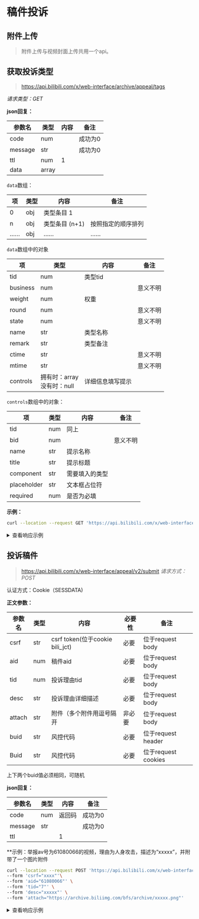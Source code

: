 # 稿件投诉

## 附件上传

> 附件上传与视频封面上传共用一个api。

## 获取投诉类型

> https://api.bilibili.com/x/web-interface/archive/appeal/tags

*请求类型：GET*

**json回复：**

| 参数名  | 类型          | 内容 | 备注    |
| ------- | ------------- | ---- | ------- |
| code    | num           |      | 成功为0 |
| message | str           |      | 成功为0 |
| ttl     | num           | 1    |         |
| data    | array         |      |         |

`data`数组：

| 项   | 类型 | 内容           | 备注               |
| ---- | ---- | -------------- | ------------------ |
| 0    | obj  | 类型条目 1     |                    |
| n    | obj  | 类型条目 (n+1) | 按照指定的顺序排列 |
| ……   | obj  | ……             | ……                 |

`data`数组中的对象

| 项       | 类型                           | 内容             | 备注     |
| -------- | ------------------------------ | ---------------- | -------- |
| tid      | num                            | 类型tid          |          |
| business | num                            |                  | 意义不明 |
| weight   | num                            | 权重             |          |
| round    | num                            |                  | 意义不明 |
| state    | num                            |                  | 意义不明 |
| name     | str                            | 类型名称         |          |
| remark   | str                            | 类型备注         |          |
| ctime    | str                            |                  | 意义不明 |
| mtime    | str                            |                  | 意义不明 |
| controls | 拥有时：array<br>没有时：null  | 详细信息填写提示 |          |

`controls`数组中的对象：

| 项          | 类型 | 内容           | 备注     |
| ----------- | ---- | -------------- | -------- |
| tid         | num  | 同上           |          |
| bid         | num  |                | 意义不明 |
| name        | str  | 提示名称       |          |
| title       | str  | 提示标题       |          |
| component   | str  | 需要填入的类型 |          |
| placeholder | str  | 文本框占位符   |          |
| required    | num  | 是否为必填     |          |

**示例：**

```bash
curl --location --request GET 'https://api.bilibili.com/x/web-interface/archive/appeal/tags'
```

<details>
<summary>查看响应示例</summary>

```json
{
    "code": 0,
    "message": "0",
    "ttl": 1,
    "data": [
        {
            "tid": 1,
            "business": 1,
            "weight": 1,
            "round": 2,
            "state": 1,
            "name": "其他",
            "remark": "为帮助审核人员更快处理，请补充问题类型和出现位置等详细信息",
            "ctime": "2018-08-13T15:41:20+08:00",
            "mtime": "2023-09-21T18:40:20+08:00",
            "controls": null
        },
        {
            "tid": 8,
            "business": 1,
            "weight": 40,
            "round": 2,
            "state": 1,
            "name": "与站内其他视频撞车",
            "remark": "为帮助审核人员更快处理, 请描述撞车信息",
            "ctime": "2018-08-13T15:41:20+08:00",
            "mtime": "2023-03-06T16:36:02+08:00",
            "controls": [
                {
                    "tid": 8,
                    "bid": 1,
                    "name": "撞车对象",
                    "title": "撞车对象",
                    "component": "input",
                    "placeholder": "BVID",
                    "required": 1
                }
            ]
        },
        {
            "tid": 9,
            "business": 1,
            "weight": 30,
            "round": 2,
            "state": 1,
            "name": "引战",
            "remark": "为帮助审核人员更快处理, 请补充引战的话题和出现位置",
            "ctime": "2018-08-13T15:41:20+08:00",
            "mtime": "2018-08-13T15:41:20+08:00",
            "controls": null
        },
        {
            "tid": 10,
            "business": 1,
            "weight": 20,
            "round": 2,
            "state": 1,
            "name": "不能参加充电",
            "remark": "为帮助审核人员更快处理, 请补充问题类型和出现位置等详细信息",
            "ctime": "2018-08-13T15:41:20+08:00",
            "mtime": "2018-08-23T11:35:28+08:00",
            "controls": null
        },
        {
            "tid": 52,
            "business": 1,
            "weight": 35,
            "round": 2,
            "state": 1,
            "name": "转载/自制错误",
            "remark": "为帮助审核人员更快处理, 请补充原创作品出处",
            "ctime": "2018-08-13T15:41:20+08:00",
            "mtime": "2023-09-20T16:23:39+08:00",
            "controls": [
                {
                    "tid": 52,
                    "bid": 1,
                    "name": "出处",
                    "title": "原创视频出处",
                    "component": "link",
                    "placeholder": "请填写链接",
                    "required": 1
                }
            ]
        },
        {
            "tid": 10018,
            "business": 1,
            "weight": 36,
            "round": 2,
            "state": 1,
            "name": "违规推广",
            "remark": "",
            "ctime": "2023-09-21T17:56:21+08:00",
            "mtime": "2023-09-22T14:36:41+08:00",
            "controls": null
        },
        {
            "tid": 10019,
            "business": 1,
            "weight": 34,
            "round": 2,
            "state": 1,
            "name": "其他不规范行为",
            "remark": "",
            "ctime": "2023-09-21T18:05:33+08:00",
            "mtime": "2023-09-22T14:37:03+08:00",
            "controls": null
        },
        {
            "tid": 10020,
            "business": 1,
            "weight": 89,
            "round": 2,
            "state": 1,
            "name": "危险行为",
            "remark": "",
            "ctime": "2023-09-21T18:05:51+08:00",
            "mtime": "2023-09-22T14:38:08+08:00",
            "controls": null
        },
        {
            "tid": 10022,
            "business": 1,
            "weight": 1,
            "round": 2,
            "state": 1,
            "name": "其他",
            "remark": "",
            "ctime": "2023-09-21T19:07:01+08:00",
            "mtime": "2023-09-22T14:38:59+08:00",
            "controls": null
        },
        {
            "tid": 10023,
            "business": 1,
            "weight": 59,
            "round": 2,
            "state": 1,
            "name": "企业商誉侵权",
            "remark": "",
            "ctime": "2023-12-01T14:06:58+08:00",
            "mtime": "2023-12-01T15:33:26+08:00",
            "controls": null
        },
        {
            "tid": 10024,
            "business": 1,
            "weight": 58,
            "round": 2,
            "state": 1,
            "name": "侵权申诉",
            "remark": "",
            "ctime": "2023-12-01T14:07:18+08:00",
            "mtime": "2023-12-01T15:33:37+08:00",
            "controls": null
        },
        {
            "tid": 2,
            "business": 1,
            "weight": 100,
            "round": 1,
            "state": 1,
            "name": "违法违禁",
            "remark": "为帮助审核人员更快处理，补充违规内容出现位置",
            "ctime": "2018-08-13T15:41:20+08:00",
            "mtime": "2018-08-13T15:41:20+08:00",
            "controls": null
        },
        {
            "tid": 3,
            "business": 1,
            "weight": 90,
            "round": 1,
            "state": 1,
            "name": "色情低俗",
            "remark": "为帮助审核人员更快处理，补充违规内容出现位置",
            "ctime": "2018-08-13T15:41:20+08:00",
            "mtime": "2023-09-21T19:07:10+08:00",
            "controls": null
        },
        {
            "tid": 4,
            "business": 1,
            "weight": 80,
            "round": 1,
            "state": 1,
            "name": "低俗",
            "remark": "为帮助审核人员更快处理，补充违规内容出现位置",
            "ctime": "2018-08-13T15:41:20+08:00",
            "mtime": "2018-08-13T15:41:20+08:00",
            "controls": null
        },
        {
            "tid": 5,
            "business": 1,
            "weight": 70,
            "round": 1,
            "state": 1,
            "name": "赌博诈骗",
            "remark": "为帮助审核人员更快处理，补充违规内容出现位置",
            "ctime": "2018-08-13T15:41:20+08:00",
            "mtime": "2018-08-13T15:41:20+08:00",
            "controls": null
        },
        {
            "tid": 6,
            "business": 1,
            "weight": 60,
            "round": 1,
            "state": 1,
            "name": "血腥暴力",
            "remark": "为帮助审核人员更快处理，补充违规内容出现位置",
            "ctime": "2018-08-13T15:41:20+08:00",
            "mtime": "2018-08-13T15:41:20+08:00",
            "controls": null
        },
        {
            "tid": 7,
            "business": 1,
            "weight": 50,
            "round": 1,
            "state": 1,
            "name": "人身攻击",
            "remark": "为帮助审核人员更快处理，补充违规内容出现位置",
            "ctime": "2018-08-13T15:41:20+08:00",
            "mtime": "2018-08-13T15:41:20+08:00",
            "controls": null
        },
        {
            "tid": 10000,
            "business": 1,
            "weight": 10,
            "round": 1,
            "state": 1,
            "name": "青少年不良信息",
            "remark": "为帮助审核人员更快处理, 请补充违规内容出现位置",
            "ctime": "2018-08-13T15:41:20+08:00",
            "mtime": "2018-08-13T15:41:20+08:00",
            "controls": null
        },
        {
            "tid": 10013,
            "business": 1,
            "weight": 37,
            "round": 1,
            "state": 1,
            "name": "不良封面/标题",
            "remark": "为帮助审核人员更快处理, 请描述详细信息",
            "ctime": "2019-04-17T19:18:09+08:00",
            "mtime": "2019-04-17T20:42:25+08:00",
            "controls": null
        },
        {
            "tid": 10014,
            "business": 1,
            "weight": 8,
            "round": 1,
            "state": 1,
            "name": "涉政谣言",
            "remark": "为帮助审核人员更快处理，请补充谣言内容出现位置",
            "ctime": "2022-09-15T17:23:44+08:00",
            "mtime": "2022-09-16T09:56:07+08:00",
            "controls": null
        },
        {
            "tid": 10015,
            "business": 1,
            "weight": 7,
            "round": 1,
            "state": 1,
            "name": "涉社会事件谣言",
            "remark": "为帮助审核人员更快处理，请补充谣言内容出现位置",
            "ctime": "2022-09-15T17:25:56+08:00",
            "mtime": "2022-09-16T09:56:07+08:00",
            "controls": null
        },
        {
            "tid": 10017,
            "business": 1,
            "weight": 5,
            "round": 1,
            "state": 1,
            "name": "虚假不实信息",
            "remark": "为帮助审核人员更快处理，请补充不实内容出现位置",
            "ctime": "2022-09-15T17:28:16+08:00",
            "mtime": "2022-09-16T09:56:08+08:00",
            "controls": null
        },
        {
            "tid": 10021,
            "business": 1,
            "weight": 88,
            "round": 1,
            "state": 1,
            "name": "观感不适",
            "remark": "",
            "ctime": "2023-09-21T18:06:15+08:00",
            "mtime": "2023-09-21T18:06:15+08:00",
            "controls": null
        }
    ]
}
```

</details>

## 投诉稿件

> https://api.bilibili.com/x/web-interface/appeal/v2/submit
*请求方式：POST*

认证方式：Cookie（SESSDATA)

**正文参数：**

| 参数名 | 类型 | 内容                     | 必要性 | 备注                     |
| ------ | ---- | ------------------------ | ------ | ------------------------ |
| csrf   | str  | csrf token(位于cookie bili_jct)   | 必要   | 位于request body           |
| aid    | num  | 稿件aid                  | 必要   | 位于request body         |
| tid    | num  | 投诉理由tid              | 必要   | 位于request body         |
| desc   | str  | 投诉理由详细描述         | 必要   | 位于request body         |
| attach | str  | 附件（多个附件用逗号隔开 | 非必要 | 位于request body         |
| buid   | str  | 风控代码 | 必要   | 位于request header |
| Buid   | str  | 风控代码 | 必要   | 位于request cookies |

上下两个buid值必须相同，可随机

**json回复：**

| 参数名  | 类型 | 内容   | 备注    |
| ------- | ---- | ------ | ------- |
| code    | num  | 返回码 | 成功为0 |
| message | str  |        | 成功为0 |
| ttl     |      | 1      |         |

**示例：举报av号为61080066的视频，理由为人身攻击，描述为“xxxxx”，并附带了一个图片附件

```bash
curl --location --request POST 'https://api.bilibili.com/x/web-interface/appeal/v2/submit' \
--form 'csrf="xxxx"'\
--form 'aid="61080066"' \
--form 'tid="7"' \
--form 'desc="xxxxx"' \
--form 'attach="https://archive.biliimg.com/bfs/archive/xxxxx.png"'
```

<details>
  <summary>查看响应示例</summary>

```json
{
	"code":0,
	"message":"0",
	"ttl":1
}
```

</details>
